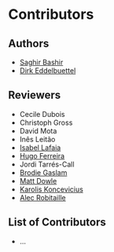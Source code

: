 Contributors
============

## Authors
- [Saghir Bashir](https://github.com/saghirb)
- [Dirk Eddelbuettel](http://dirk.eddelbuettel.com)

## Reviewers
- Cecile Dubois
- Christoph Gross
- David Mota
- Inês Leitão 
- [Isabel Lafaia](https://github.com/IsabelLafaia)
- [Hugo Ferreira](https://twitter.com/hu_daa)
- Jordi Tarrés-Call
- [Brodie Gaslam](https://github.com/brodieG)
- [Matt Dowle](https://github.com/mattdowle)
- [Karolis Koncevicius](https://github.com/KKPMW)
- [Alec Robitaille](https://github.com/robitalec)

## List of Contributors
- ...

